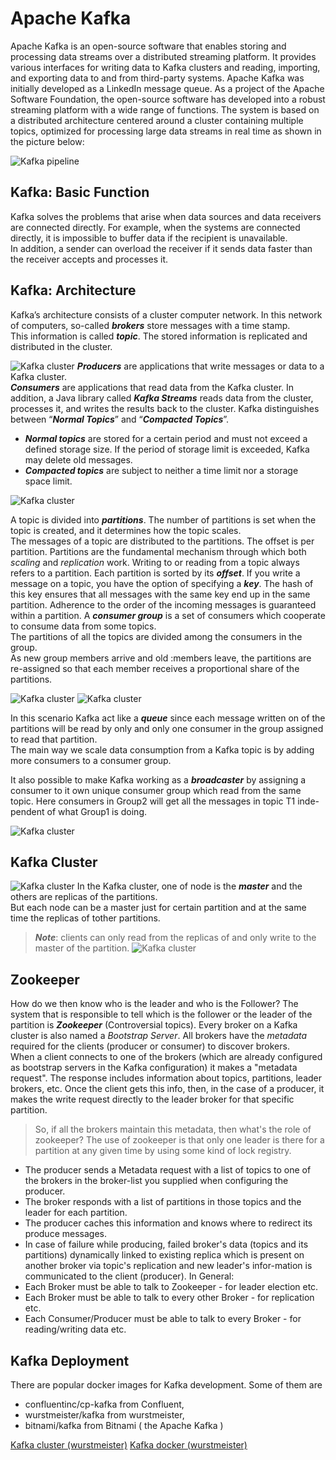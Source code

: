 # Apache Kafka
Apache Kafka is an open-source software that enables storing and processing data streams over a distributed streaming platform. 
It provides various interfaces for writing data to Kafka clusters and reading, importing, and exporting data to and from third-party systems.
Apache Kafka was initially developed as a LinkedIn message queue. As a project of the Apache Software Foundation, the open-source software has developed into a robust streaming platform with a wide range of functions.
The system is based on a distributed architecture centered around a cluster containing multiple topics, optimized for processing large data streams in real time as shown in the picture below:

![Kafka pipeline](../../doc/Kafka-01.png)
## Kafka: Basic Function
Kafka solves the problems that arise when data sources and data receivers are connected directly.
For example, when the systems are connected directly, it is impossible to buffer data if the recipient is unavailable.  
In addition, a sender can overload the receiver if it sends data faster than the receiver accepts and processes it.
## Kafka: Architecture
Kafka’s architecture consists of a cluster computer network. In this network of computers, so-called ***brokers*** store messages with a time stamp.  
This information is called ***topic***. The stored information is replicated and distributed in the cluster.

![Kafka cluster](../../doc/Kafka-02.png)
***Producers*** are applications that write messages or data to a Kafka cluster.  
***Consumers*** are applications that read data from the Kafka cluster.
In addition, a Java library called ***Kafka Streams*** reads data from the cluster, processes it, and writes the results back to the cluster.
Kafka distinguishes between “***Normal Topics***” and “***Compacted Topics***”.
+ ***Normal topics*** are stored for a certain period and must not exceed a defined storage size. If the period of storage limit is exceeded, Kafka may delete old messages.
+ ***Compacted topics*** are subject to neither a time limit nor a storage space limit.

![Kafka cluster](../../doc/Kafka-03.png)

A topic is divided into ***partitions***. The number of partitions is set when the topic is created, and it determines how the topic scales.  
The messages of a topic are distributed to the partitions. The offset is per partition. Partitions are the fundamental mechanism through which both *scaling* and *replication* work.
Writing to or reading from a topic always refers to a partition. Each partition is sorted by its ***offset***. If you write a message on a topic, you have the option of specifying a ***key***.
The hash of this key ensures that all messages with the same key end up in the same partition. Adherence to the order of the incoming messages is guaranteed within a partition.
A ***consumer group*** is a set of consumers which cooperate to consume data from some topics.  
The partitions of all the topics are divided among the consumers in the group.  
As new group members arrive and old :members leave, the partitions are re-assigned so that each member receives a proportional share of the partitions.

![Kafka cluster](../../doc/Kafka-04.png)
![Kafka cluster](../../doc/Kafka-05.png)

In this scenario Kafka act like a ***queue*** since each message written on of the partitions will be read by only and only one consumer in the group assigned to read that partition.  
The main way we scale data consumption from a Kafka topic is by adding more consumers to a consumer group.

It also possible to make Kafka working as a ***broadcaster*** by assigning a consumer to it own unique consumer group which read from the same topic.
Here consumers in Group2 will get all the messages in topic T1 inde-pendent of what Group1 is doing.

![Kafka cluster](../../doc/Kafka-06.png)
## Kafka Cluster
![Kafka cluster](../../doc/Kafka-07.png)
In the Kafka cluster, one of node is the ***master*** and the others are replicas of the partitions.  
But each node can be a master just for certain partition and at the same time the replicas of tother partitions.
> ***Note***: clients can only read from the replicas of and only write to the master of the partition.
![Kafka cluster](../../doc/Kafka-07.png)
## Zookeeper
How do we then know who is the leader and who is the Follower? The system that is responsible to tell which is the follower or the leader of the partition is ***Zookeeper*** (Controversial topics).
Every broker on a Kafka cluster is also named a *Bootstrap Server*. All brokers have the *metadata* required for the clients (producer or consumer) to discover brokers.  
When a client connects to one of the brokers (which are already configured as bootstrap servers in the Kafka configuration) it makes a "metadata request". 
The response includes information about topics, partitions, leader brokers, etc. Once the client gets this info, then, in the case of a producer, it makes the write request directly to the leader broker for that specific partition.
> So, if all the brokers maintain this metadata, then what's the role of zookeeper? 
> The use of zookeeper is that only one leader is there for a partition at any given time by using some kind of lock registry.
+ The producer sends a Metadata request with a list of topics to one of the brokers in the broker-list you supplied when configuring the producer.
+ The broker responds with a list of partitions in those topics and the leader for each partition.
+ The producer caches this information and knows where to redirect its produce messages.
+ In case of failure while producing, failed broker's data (topics and its partitions) dynamically linked to existing replica which is present on another broker via topic's replication and new leader's infor-mation is communicated to the client (producer).
In General:
+ Each Broker must be able to talk to Zookeeper - for leader election etc.
+ Each Broker must be able to talk to every other Broker - for replication etc.
+ Each Consumer/Producer must be able to talk to every Broker - for reading/writing data etc.
  
## Kafka Deployment
There are popular docker images for Kafka development. 
Some of them are 
+ confluentinc/cp-kafka from Confluent, 
+ wurstmeister/kafka from wurstmeister, 
+ bitnami/kafka from Bitnami ( the Apache Kafka )
  
[Kafka cluster (wurstmeister)](./kafka-k8s-wurstmeister/README.md)
[Kafka docker (wurstmeister)](./kafka-docker-wurstmeister/README.md)
